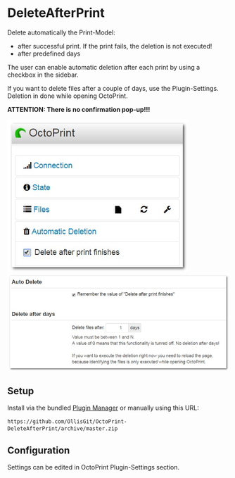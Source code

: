 # DeleteAfterPrint

Delete automatically the Print-Model: 
* after successful print. If the print fails, the deletion is not executed!
* after predefined days

The user can enable automatic deletion after each print by using a checkbox in the sidebar.

If you want to delete files after a couple of days, use the Plugin-Settings. Deletion in done while opening OctoPrint.

**ATTENTION: There is no confirmation pop-up!!!** 

![Sidebar](screenshots/sidebar.jpg)
![Sidebar](screenshots/plugin-settings.jpg)

## Setup

Install via the bundled [Plugin Manager](https://github.com/foosel/OctoPrint/wiki/Plugin:-Plugin-Manager)
or manually using this URL:

    https://github.com/OllisGit/OctoPrint-DeleteAfterPrint/archive/master.zip


## Configuration

Settings can be edited in OctoPrint Plugin-Settings section.
